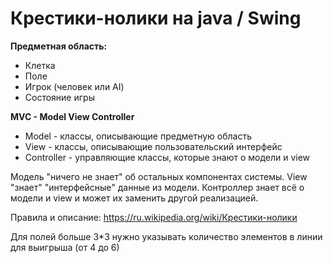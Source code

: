 Крестики-нолики на java / Swing
===============================

**Предметная область:**
* Клетка
* Поле
* Игрок (человек или AI)
* Состояние игры

**MVC - Model View Controller**
* Model - классы, описывающие предметную область
* View - классы, описывающие пользовательский интерфейс 
* Controller - управляющие классы, которые знают о модели и view

Модель "ничего не знает" об остальных компонентах системы.
View "знает" "интерфейсные" данные из модели.
Контроллер знает всё о модели и view и может их заменить другой реализацией.

Правила и описание:
https://ru.wikipedia.org/wiki/Крестики-нолики

Для полей больше 3*3 нужно указывать количество элементов в линии для выигрыша (от 4 до 6)
